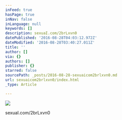 ```yaml
---
inFeed: true
hasPage: true
inNav: false
inLanguage: null
keywords: []
description: sexuaI.com/2brLxvn0
datePublished: '2016-08-28T04:03:12.972Z'
dateModified: '2016-08-28T03:40:27.011Z'
title: ''
author: []
via: {}
authors: []
publisher: {}
starred: false
sourcePath: _posts/2016-08-28-sexuaicom2brlxvn0.md
url: sexuaicom2brlxvn0/index.html
_type: Article

---
```

![](https://the-grid-user-content.s3-us-west-2.amazonaws.com/39d0e204-4be6-4d35-9ce4-714de58ac4ea.jpg)

sexuaI.com/2brLxvn0
